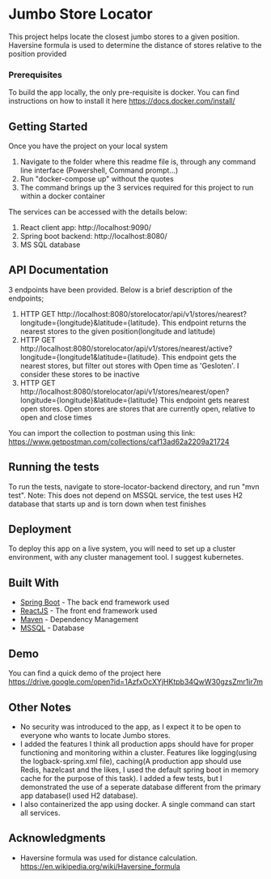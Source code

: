 # Jumbo Store Locator

This project helps locate the closest jumbo stores to a given position. Haversine formula is used to determine the distance of stores relative to the position provided

### Prerequisites

To build the app locally, the only pre-requisite is docker.
You can find instructions on how to install it here https://docs.docker.com/install/

## Getting Started
Once you have the project on your local system 
1. Navigate to the folder where this readme file is, through any command line interface (Powershell, Command prompt...)
2. Run "docker-compose up" without the quotes
3. The command brings up the 3 services required for this project to run within a docker container

The services can be accessed with the details below:
1. React client app: http://localhost:9090/
2. Spring boot backend: http://localhost:8080/
3. MS SQL database

## API Documentation 
3 endpoints have been provided. Below is a brief description of the endpoints;
  1. HTTP GET http://localhost:8080/storelocator/api/v1/stores/nearest?longitude={longitude}&latitude={latitude}.
     This endpoint returns the nearest stores to the given position(longitude and latitude)
  2. HTTP GET http://localhost:8080/storelocator/api/v1/stores/nearest/active?longitude={longitude1&latitude={latitude}.
     This endpoint gets the nearest stores, but filter out stores with Open time as 'Gesloten'. I consider these stores to be inactive
  3. HTTP GET http://localhost:8080/storelocator/api/v1/stores/nearest/open?longitude={longitude}&latitude={latitude}
     This endpoint gets nearest open stores. Open stores are stores that are currently open, relative to open and close times
    
  You can import the collection to postman using this link: https://www.getpostman.com/collections/caf13ad62a2209a21724
 

## Running the tests

To run the tests, navigate to store-locator-backend directory, and run "mvn test".
Note: This does not depend on MSSQL service, the test uses H2 database that starts up and is torn down when test finishes


## Deployment

To deploy this app on a live system, you will need to set up a cluster environment, with any cluster management tool. I suggest kubernetes. 
## Built With

* [Spring Boot](https://docs.spring.io/spring-boot/docs/current/reference/html/) - The back end framework used
* [ReactJS](https://reactjs.org/docs/getting-started.html) - The front end framework used
* [Maven](https://maven.apache.org/) - Dependency Management
* [MSSQL](https://docs.microsoft.com/en-us/sql/) - Database

## Demo
You can find a quick demo of the project here https://drive.google.com/open?id=1AzfxOcXYjHKtpb34QwW30gzsZmr1ir7m

## Other Notes
- No security was introduced to the app, as I expect it to be open to everyone who wants to locate Jumbo stores.
- I added the features I think all production apps should have for proper functioning and monitoring within a cluster. Features like logging(using the logback-spring.xml file), caching(A production app should use Redis, hazelcast and the likes, I used the default spring boot in memory cache for the purpose of this task). I added a few tests, but I demonstrated the use of a seperate database different from the primary app database(I used H2 database).
- I also containerized the app using docker. A single command can start all services. 

## Acknowledgments

* Haversine formula was used for distance calculation. https://en.wikipedia.org/wiki/Haversine_formula
